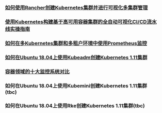 ### [如何使用Rancher创建Kubernetes集群并进行可视化多集群管理](https://github.com/anypm/kubernetes-tutorials-series/blob/master/how-to-create-a-kubernetes-1-11-cluster-using-rancher-and-manage-clusters.md)
### [使用Kubernetes构建基于高可用容器集群的全自动可视化CI/CD流水线实操指南](https://github.com/anypm/anypm-kubernetes-tutorials-series/blob/master/Building-an-auto-CI-CD-Pipeline-with-Kubernetes-Rancher.md)
### [如何在多Kubernetes集群和多租户环境中使用Prometheus监控](https://github.com/anypm/anypm-kubernetes-tutorials-series/blob/master/how-to-create-use-prometheus-in-kubernetes-clusters.md)

### [如何在Ubuntu 18.04上使用Kubeadm创建Kubernetes 1.11集群](https://github.com/anypm/kubernetes-tutorials-series/blob/master/how-to-create-a-kubernetes-1-11-cluster-using-kubeadm-on-ubuntu-18-04.md)
### [容器领域的十大监控系统对比](https://github.com/anypm/anypm-kubernetes-tutorials-series/blob/master/comparing-10-container-monitoring-solutions-rancher.md)
### 如何在Ubuntu 18.04上使用Kubemini创建Kubernetes 1.11集群(tbc)
### 如何在Ubuntu 18.04上使用Rke创建Kubernetes 1.11集群(tbc)

